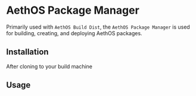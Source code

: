 # AethOS Package Manager

Primarily used with `AethOS Build Dist`, the `AethOS Package Manager` is used for building, creating, and deploying AethOS packages.

## Installation

After cloning to your build machine

## Usage

